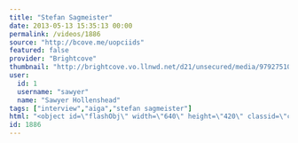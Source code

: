 ```yaml
---
title: "Stefan Sagmeister"
date: 2013-05-13 15:35:13 00:00
permalink: /videos/1886
source: "http://bcove.me/uopciids"
featured: false
provider: "Brightcove"
thumbnail: "http://brightcove.vo.llnwd.net/d21/unsecured/media/97927510001/97927510001_2318755030001_video-still-for-video-2318722534001.jpg?pubId=97927510001"
user:
  id: 1
  username: "sawyer"
  name: "Sawyer Hollenshead"
tags: ["interview","aiga","stefan sagmeister"]
html: "<object id=\"flashObj\" width=\"640\" height=\"420\" classid=\"clsid:D27CDB6E-AE6D-11cf-96B8-444553540000\" codebase=\"http://download.macromedia.com/pub/shockwave/cabs/flash/swflash.cab#version=9,0,47,0\"><param name=\"wmode\" value=\"transparent\"><param name=\"movie\" value=\"http://c.brightcove.com/services/viewer/federated_f9?isVid=1&amp;isUI=1\"><param name=\"bgcolor\" value=\"#FFFFFF\"><param name=\"flashVars\" value=\"@videoPlayer=2318722534001&amp;autoStart=false&amp;playerID=1101641210001&amp;domain=embed&amp;dynamicStreaming=true\"><param name=\"base\" value=\"http://admin.brightcove.com\"><param name=\"seamlesstabbing\" value=\"false\"><param name=\"allowFullScreen\" value=\"true\"><param name=\"swLiveConnect\" value=\"true\"><param name=\"allowScriptAccess\" value=\"always\"><embed src=\"http://c.brightcove.com/services/viewer/federated_f9?isVid=1&amp;isUI=1\" bgcolor=\"#FFFFFF\" flashvars=\"@videoPlayer=2318722534001&amp;playerID=1101641210001&amp;domain=embed&amp;dynamicStreaming=true&amp;autoStart=false\" base=\"http://admin.brightcove.com\" name=\"flashObj\" width=\"480\" height=\"270\" seamlesstabbing=\"false\" type=\"application/x-shockwave-flash\" allowfullscreen=\"true\" allowscriptaccess=\"always\" swliveconnect=\"true\" pluginspage=\"http://www.macromedia.com/shockwave/download/index.cgi?P1_Prod_Version=ShockwaveFlash\" wmode=\"transparent\"></embed></object>"
id: 1886
---
```


